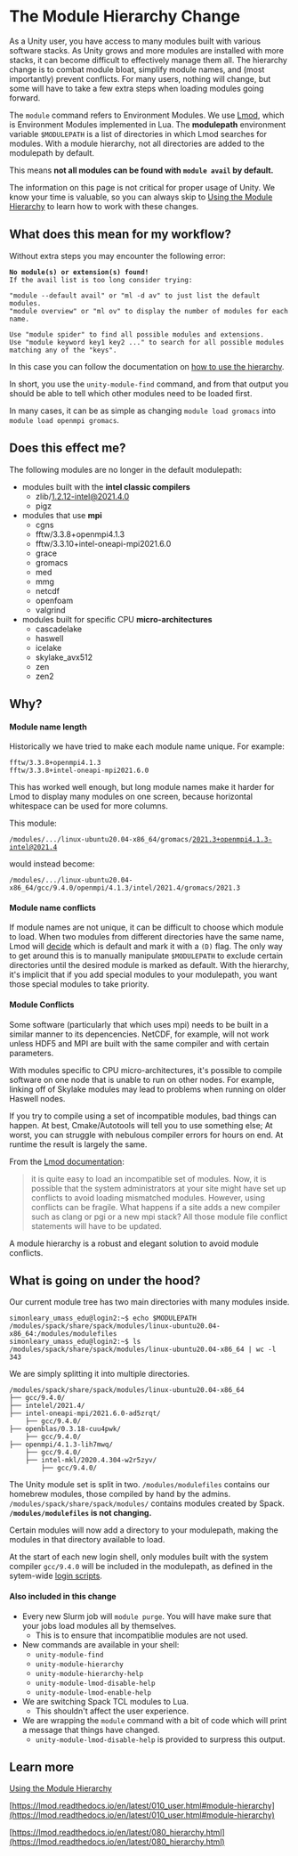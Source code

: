 # The Module Hierarchy Change #

As a Unity user, you have access to many modules built with various software stacks. As Unity grows and more modules are installed with more stacks, it can become difficult to effectively manage them all. The hierarchy change is to combat module bloat, simplify module names, and (most importantly) prevent conflicts. For many users, nothing will change, but some will have to take a few extra steps when loading modules going forward.

The <red>`module`</red> command refers to Environment Modules. We use [Lmod](https://lmod.readthedocs.io/en/latest/index.html), which is Environment Modules implemented in Lua. The **modulepath** environment variable `$MODULEPATH` is a list of directories in which Lmod searches for modules. With a module hierarchy, not all directories are added to the modulepath by default.

This means **not all modules can be found with <red>`module avail`</red> by default.**

The information on this page is not critical for proper usage of Unity. We know your time is valuable, so you can always skip to [Using the Module Hierarchy](modules/hierarchy.md) to learn how to work with these changes.

## What does this mean for my workflow? ##

Without extra steps you may encounter the following error:

<pre><code><strong><red>No module(s) or extension(s) found!</red></strong>
If the avail list is too long consider trying:

"module --default avail" or "ml -d av" to just list the default modules.
"module overview" or "ml ov" to display the number of modules for each name.

Use "module spider" to find all possible modules and extensions.
Use "module keyword key1 key2 ..." to search for all possible modules matching any of the "keys".
</code></pre>

In this case you can follow the documentation on [how to use the hierarchy](modules/hierarchy.md#how-to-use-a-non-default-module).

In short, you use the <red>`unity-module-find`</red> command, and from that output you should be able to tell which other modules need to be loaded first.

In many cases, it can be as simple as changing <red>`module load gromacs`</red> into <red>`module load openmpi gromacs`</red>.

## Does this effect me? ##
The following modules are no longer in the default modulepath:

* modules built with the **intel classic compilers**
    * zlib/1.2.12-intel@2021.4.0
    * pigz
* modules that use **mpi**
    * cgns
    * fftw/3.3.8+openmpi4.1.3
    * fftw/3.3.10+intel-oneapi-mpi2021.6.0
    * grace
    * gromacs
    * med
    * mmg
    * netcdf
    * openfoam
    * valgrind
* modules built for specific CPU **micro-architectures**
    * cascadelake
    * haswell
    * icelake
    * skylake_avx512
    * zen
    * zen2

## Why? ##

#### Module name length ####
Historically we have tried to make each module name unique. For example:
```
fftw/3.3.8+openmpi4.1.3
fftw/3.3.8+intel-oneapi-mpi2021.6.0
```
This has worked well enough, but long module names make it harder for Lmod to display many modules on one screen, because horizontal whitespace can be used for more columns.

This module:

<code>/modules/.../linux-ubuntu20.04-x86_64/<red>gromacs/2021.3+openmpi4.1.3-intel@2021.4</red></code>

would instead become:

<code>/modules/.../linux-ubuntu20.04-x86_64/gcc/9.4.0/openmpi/4.1.3/intel/2021.4/<red>gromacs/2021.3</red></code>

#### Module name conflicts ####
If module names are not unique, it can be difficult to choose which module to load. When two modules from different directories have the same name, Lmod will [decide](https://lmod.readthedocs.io/en/latest/060_locating.html#marking-a-version-as-default) which is default and mark it with a `(D)` flag. The only way to get around this is to manually manipulate `$MODULEPATH` to exclude certain directories until the desired module is marked as default. With the hierarchy, it's implicit that if you add special modules to your modulepath, you want those special modules to take priority.

#### Module Conflicts ####
Some software (particularly that which uses mpi) needs to be built in a similar manner to its depencencies. NetCDF, for example, will not work unless HDF5 and MPI are built with the same compiler and with certain parameters.

With modules specific to CPU micro-architectures, it's possible to compile software on one node that is unable to run on other nodes. For example, linking off of Skylake modules may lead to problems when running on older Haswell nodes.

If you try to compile using a set of incompatible modules, bad things can happen. At best, Cmake/Autotools will tell you to use something else; At worst, you can struggle with nebulous compiler errors for hours on end. At runtime the result is largely the same.

From the [Lmod documentation](https://lmod.readthedocs.io/en/latest/080_hierarchy.html):
> it is quite easy to load an incompatible set of modules. Now, it is possible that the system administrators at your site might have set up conflicts to avoid loading mismatched modules. However, using conflicts can be fragile. What happens if a site adds a new compiler such as clang or pgi or a new mpi stack? All those module file conflict statements will have to be updated.

A module hierarchy is a robust and elegant solution to avoid module conflicts.

## What is going on under the hood? ##
Our current module tree has two main directories with many modules inside.
```
simonleary_umass_edu@login2:~$ echo $MODULEPATH
/modules/spack/share/spack/modules/linux-ubuntu20.04-x86_64:/modules/modulefiles
simonleary_umass_edu@login2:~$ ls /modules/spack/share/spack/modules/linux-ubuntu20.04-x86_64 | wc -l
343
```
We are simply splitting it into multiple directories.
```
/modules/spack/share/spack/modules/linux-ubuntu20.04-x86_64
├── gcc/9.4.0/
├── intelel/2021.4/
├── intel-oneapi-mpi/2021.6.0-ad5zrqt/
    ├── gcc/9.4.0/
├── openblas/0.3.18-cuu4pwk/
    ├── gcc/9.4.0/
├── openmpi/4.1.3-lih7mwq/
    ├── gcc/9.4.0/
    ├── intel-mkl/2020.4.304-w2r5zyv/
        ├── gcc/9.4.0/
```

The Unity module set is split in two. `/modules/modulefiles` contains our homebrew modules, those compiled by hand by the admins. `/modules/spack/share/spack/modules/` contains modules created by Spack. **`/modules/modulefiles` is not changing.**

Certain modules will now add a directory to your modulepath, making the modules in that directory available to load.

At the start of each new login shell, only modules built with the system compiler `gcc/9.4.0` will be included in the modulepath, as defined in the sytem-wide [login scripts](https://unix.stackexchange.com/questions/56083/how-to-write-a-shell-script-that-gets-executed-on-login).

#### Also included in this change ####

* Every new Slurm job will <red>`module purge`</red>. You will have make sure that your jobs load modules all by themselves.
    * This is to ensure that incompatiblie modules are not used.
* New commands are available in your shell:
    * <red>`unity-module-find`</red>
    * <red>`unity-module-hierarchy`</red>
    * <red>`unity-module-hierarchy-help`</red>
    * <red>`unity-module-lmod-disable-help`</red>
    * <red>`unity-module-lmod-enable-help`</red>
* We are switching Spack TCL modules to Lua.
    * This shouldn't affect the user experience.
* We are wrapping the <red>`module`</red> command with a bit of code which will print a message that things have changed.
    * <red>`unity-module-lmod-disable-help`</red> is provided to surpress this output.

## Learn more ##

[Using the Module Hierarchy](modules/hierarchy.md)

[https://lmod.readthedocs.io/en/latest/010_user.html#module-hierarchy](https://lmod.readthedocs.io/en/latest/010_user.html#module-hierarchy)

[https://lmod.readthedocs.io/en/latest/080_hierarchy.html](https://lmod.readthedocs.io/en/latest/080_hierarchy.html)
